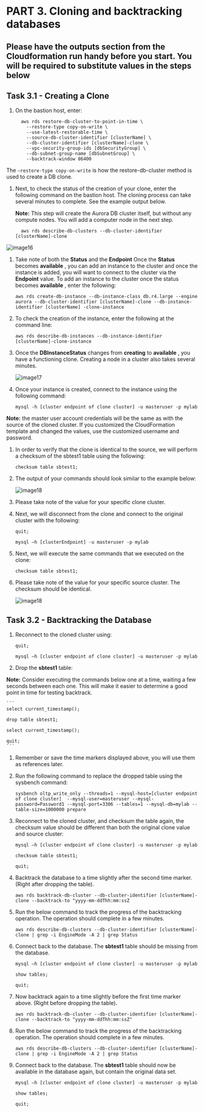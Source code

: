 # PART 3. Cloning and backtracking databases

## Please have the outputs section from the Cloudformation run handy before you start. You will be required to substitute values in the steps below

## Task 3.1 - Creating a Clone

1. On the bastion host, enter:

    ```
      aws rds restore-db-cluster-to-point-in-time \ 
        --restore-type copy-on-write \ 
        --use-latest-restorable-time \ 
        --source-db-cluster-identifier [clusterName] \ 
        --db-cluster-identifier [clusterName]-clone \ 
        --vpc-security-group-ids [dbSecurityGroup] \ 
        --db-subnet-group-name [dbSubnetGroup] \ 
        --backtrack-window 86400
    ```

The `–restore-type copy-on-write` is how the restore-db-cluster method is used to create a DB clone.

1. Next, to check the status of the creation of your clone, enter the following command on the bastion host. The cloning process can take several minutes to complete. See the example output below.

    **Note:** This step will create the Aurora DB cluster itself, but without any compute nodes. You will add a computer node in the next step.

    ```
      aws rds describe-db-clusters --db-cluster-identifier [clusterName]-clone
    ```

![image16](./img/image016.png)

1. Take note of both the **Status** and the **Endpoint**  Once the **Status** becomes **available** , you can add an instance to the cluster and once the instance is added, you will want to connect to the cluster via the **Endpoint** value.  To add an instance to the cluster once the status becomes **available** , enter the following:

    ```
    aws rds create-db-instance --db-instance-class db.r4.large --engine aurora --db-cluster-identifier [clusterName]-clone --db-instance-identifier [clusterName] -clone-instance
    ```

1. To check the creation of the instance, enter the following at the command line:

    ```
    aws rds describe-db-instances --db-instance-identifier [clusterName]-clone-instance
    ```

1. Once the **DBInstanceStatus** changes from **creating** to **available** , you have a functioning clone. Creating a node in a cluster also takes several minutes.

    ![image17](./img/image017.png)


1. Once your instance is created, connect to the instance using the following command:

    ```
    mysql -h [cluster endpoint of clone cluster] -u masteruser -p mylab
    ```

**Note:** the master user account credentials will be the same as with the source of the cloned cluster. If you customized the CloudFormation template and changed the values, use the customized username and password.

1. In order to verify that the clone is identical to the source, we will perform a checksum of the sbtest1 table using the following:

    ```
    checksum table sbtest1;
    ```

1. The output of your commands should look similar to the example below:

    ![image18](./img/image018.png)


1. Please take note of the value for your specific clone cluster.

1. Next, we will disconnect from the clone and connect to the original cluster with the following:

    ```
    quit;
    ```

    ```
    mysql –h [clusterEndpoint] -u masteruser -p mylab
    ```

1. Next, we will execute the same commands that we executed on the clone:

    ```
    checksum table sbtest1;
    ```

1. Please take note of the value for your specific source cluster. The checksum should be identical.

    ![image18](./img/image018.png)

## Task 3.2 - Backtracking the Database

1. Reconnect to the cloned cluster using:

    ```
    quit;
    ```

    ```
    mysql –h [cluster endpoint of clone cluster] -u masteruser -p mylab
    ```

1. Drop the **sbtest1** table:

**Note:** Consider executing the commands below one at a time, waiting a few seconds between each one. This will make it easier to determine a good point in time for testing backtrack.

    ```
    select current_timestamp();

    drop table sbtest1;

    select current_timestamp();

    quit;
    ```

1. Remember or save the time markers displayed above, you will use them as references later.
2. Run the following command to replace the dropped table using the sysbench command:

    ```
    sysbench oltp_write_only --threads=1 --mysql-host=[cluster endpoint of clone cluster]  --mysql-user=masteruser --mysql-password=Password1 --mysql-port=3306 --tables=1 --mysql-db=mylab --table-size=1000000 prepare
    ```

1. Reconnect to the cloned cluster, and checksum the table again, the checksum value should be different than both the original clone value and source cluster:

    ```
    mysql –h [cluster endpoint of clone cluster] -u masteruser -p mylab

    checksum table sbtest1;

    quit;
    ```

1. Backtrack the database to a time slightly after the second time marker. (Right after dropping the table).

    ```
    aws rds backtrack-db-cluster --db-cluster-identifier [clusterName]-clone --backtrack-to "yyyy-mm-ddThh:mm:ssZ
    ```

1. Run the below command to track the progress of the backtracking operation. The operation should complete in a few minutes.

    ```
    aws rds describe-db-clusters --db-cluster-identifier [clusterName]-clone | grep -i EngineMode -A 2 | grep Status
    ```

1. Connect back to the database. The **sbtest1** table should be missing from the database.

    ```
    mysql –h [cluster endpoint of clone cluster] -u masteruser -p mylab

    show tables;

    quit;
    ```

1. Now backtrack again to a time slightly before the first time marker above. (Right before dropping the table).

    ```
    aws rds backtrack-db-cluster --db-cluster-identifier [clusterName]-clone --backtrack-to "yyyy-mm-ddThh:mm:ssZ"
    ```

1. Run the below command to track the progress of the backtracking operation. The operation should complete in a few minutes.

    ```
    aws rds describe-db-clusters --db-cluster-identifier [clusterName]-clone | grep -i EngineMode -A 2 | grep Status
    ```

1. Connect back to the database. The **sbtest1** table should now be available in the database again, but contain the original data set.

    ```
    mysql –h [cluster endpoint of clone cluster] -u masteruser -p mylab

    show tables;

    quit;
    ```
